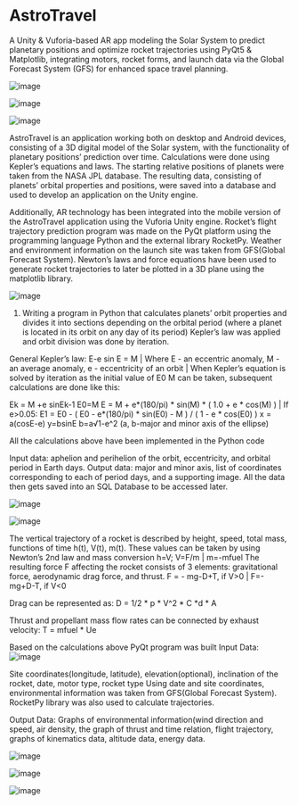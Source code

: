 # AstroTravel

A Unity & Vuforia-based AR app modeling the Solar System to predict planetary positions and optimize rocket trajectories using PyQt5 & Matplotlib, integrating motors, rocket forms, and launch data via the Global Forecast System (GFS) for enhanced space travel planning.

![image](https://github.com/dilnazua/AstroTravel/assets/50591474/264fd1dd-1907-44de-aff8-629cdf055b60)


![image](https://github.com/dilnazua/AstroTravel/assets/50591474/b0141889-2e6b-4836-827a-b908c31fb136)


![image](https://github.com/dilnazua/AstroTravel/assets/50591474/b6826950-f601-4c04-8461-d8ed39429e22)

AstroTravel is an application working both on desktop and Android devices, consisting of a 3D digital model of the Solar system, with the functionality of planetary positions’ prediction over time. Calculations were done using Kepler’s equations and laws. The starting relative positions of planets were taken from the NASA JPL database. The resulting data, consisting of planets’ orbital properties and positions, were saved into a database and used to develop an application on the Unity engine. 


Additionally, AR technology has been integrated into the mobile version of the AstroTravel application using the Vuforia Unity engine.
Rocket’s flight trajectory prediction program was made on the PyQt platform using the programming language Python and the external library RocketPy. Weather and environment information on the launch site was taken from GFS(Global Forecast System). Newton’s laws and force equations have been used to generate rocket trajectories to later be plotted in a 3D plane using the matplotlib library.



![image](https://github.com/dilnazua/AstroTravel/assets/50591474/1d411798-5589-433b-b80b-fd72ab26250c)

1. Writing a program in Python that calculates planets’ orbit properties and divides it into sections depending on the orbital period (where a planet is located in its orbit on any day of its period) Kepler’s law was applied and orbit division was done by iteration.

General Kepler’s law: E-e sin E = M | Where E - an eccentric anomaly, M - an average anomaly, e - eccentricity of an orbit | When Kepler’s equation is solved by iteration as the initial value of E0 M can be taken, subsequent calculations are done like this: 

Ek = M +e sinEk-1 E0=M
E = M + e*(180/pi) * sin(M) * ( 1.0 + e * cos(M) ) | If e>0.05:
E1 = E0 - ( E0 - e*(180/pi) * sin(E0) - M ) / ( 1 - e * cos(E0) )
x = a(cosE-e) y=bsinE b=a√1-e^2 (a, b-major and minor axis of the ellipse)

All the calculations above have been implemented in the Python code

Input data: aphelion and perihelion of the orbit, eccentricity, and orbital period in Earth days.
Output data: major and minor axis, list of coordinates corresponding to each of period days, and a supporting image.
All the data then gets saved into an SQL Database to be accessed later.



![image](https://github.com/dilnazua/AstroTravel/assets/50591474/2003560e-b033-4798-b4d5-dd19432d44e7)


![image](https://github.com/dilnazua/AstroTravel/assets/50591474/e5462a99-9149-473c-affc-09c3a2488feb)

The vertical trajectory of a rocket is described by height, speed, total mass, functions of time h(t), V(t), m(t).
These values can be taken by using Newton’s 2nd law and mass conversion h=V; V=F/m |  m=-mfuel
The resulting force F affecting the rocket consists of 3 elements: gravitational force, aerodynamic drag force, and thrust.
F = - mg-D+T,  if V>0  |  F=-mg+D-T,  if V<0

Drag can be represented as:
D = 1/2 * p * V^2 * C *d * A

Thrust and propellant mass flow rates can be connected by exhaust velocity:
T = mfuel * Ue

Based on the calculations above PyQt program was built
Input Data:
![image](https://github.com/dilnazua/AstroTravel/assets/50591474/c0f260d8-a6ed-4e51-b06e-35e701d60816)

Site coordinates(longitude, latitude), elevation(optional), inclination of the rocket, date, motor type, rocket type
Using date and site coordinates, environmental information was taken from GFS(Global Forecast System).
RocketPy library was also used to calculate trajectories.

Output Data: Graphs of environmental information(wind direction and speed, air density, the graph of thrust and time relation, flight trajectory, graphs of kinematics data, altitude data, energy data.



![image](https://github.com/dilnazua/AstroTravel/assets/50591474/8b244ead-8181-4bb3-9076-c0a1b3a44581)


![image](https://github.com/dilnazua/AstroTravel/assets/50591474/b8afb5d2-960f-444b-98d4-9e1b35e44b4a)


![image](https://github.com/dilnazua/AstroTravel/assets/50591474/5ee58d1a-8062-4bdc-8efb-28e3ec770569)



